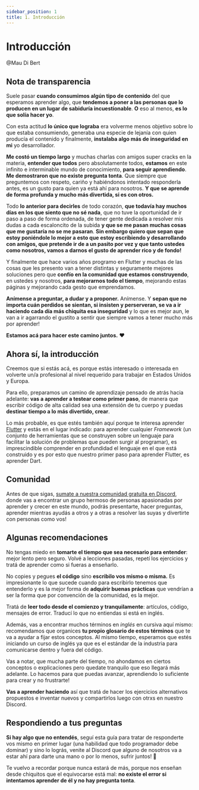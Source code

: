 ```yaml
---
sidebar_position: 1
title: 1. Introducción
---
```


# Introducción

@Mau Di Bert

## Nota de transparencia

Suele pasar __cuando consumimos algún tipo de contenido__ del que esperamos aprender algo, que __tendemos a poner a las personas que lo producen en un lugar de sabiduría incuestionable__. __O__ eso al menos, __es lo que solía hacer yo__.

Con esta actitud __lo único que lograba__ era volverme menos objetivo sobre lo que estaba consumiendo, generaba una especie de lejanía con quien producía el contenido y finalmente, __instalaba algo más de inseguridad en mi__ yo desarrollador.

__Me costó un tiempo largo__ y muchas charlas con amigos super cracks en la materia, __entender que todos__ pero absolutamente todos, __estamos__ en este infinito e interminable mundo de conocimiento, __para seguir aprendiendo__. __Me demostraron que no existe pregunta tonta__. Que siempre que preguntemos con respeto, cariño y habiéndonos intentado responderla antes, es un gusto para quien ya está ahí para nosotros. __Y que se aprende de forma profunda y mucho más divertida, si es con otros.__

Todo __lo anterior para decirles__ de todo corazón, __que todavía hay muchos días en los que siento que no sé nada__, que no tuve la oportunidad de ir paso a paso de forma ordenada, de tener gente dedicada a resolver mis dudas a cada escaloncito de la subida __y que se me pasan muchas cosas que me gustaría no se me pasaran__. __Sin embargo quiero que sepan que estoy poniéndole lo mejor a esto que estoy escribiendo y desarrollando con amigos, que pretende ir de a un pasito por vez y que tanto ustedes como nosotros, vamos a darnos el gusto de aprender rico y de fondo!__

Y finalmente que hace varios años programo en Flutter y muchas de las cosas que les presento van a tener distintas y seguramente mejores soluciones pero que __confío en la comunidad que estamos construyendo__, en ustedes y nosotros, __para mejorarnos todo el tiempo__, mejorando estas páginas y mejorando cada gesto que emprendamos.

__Anímense a preguntar, a dudar y a proponer.__ Anímense. Y __sepan que no importa cuán perdidos se sientan, si insisten y perserveran, se va a ir haciendo cada día más chiquita esa inseguridad__ y lo que es mejor aun, le van a ir agarrando el gustito a sentir que siempre vamos a tener mucho más por aprender!

__Estamos acá para hacer este camino juntos.__ ❤️

## Ahora sí, la introducción

Creemos que si estás acá, es porque estás interesado o interesada en volverte un/a profesional al nivel requerido para trabajar en Estados Unidos y Europa.

Para ello, preparamos un camino de aprendizaje pensado de atrás hacia adelante: __vas a aprender a testear como primer paso__, de manera que escribir código de alta calidad sea una extensión de tu cuerpo y puedas __destinar tiempo a lo más divertido, crear__.

Lo más probable, es que estés también aquí porque te interesa aprender [Flutter](https://flutter.dev) y estás en el lugar indicado: para aprender cualquier _Framework_ (un conjunto de herramientas que se construyen sobre un lenguaje para facilitar la solución de problemas que pueden surgir al programar), es imprescindible comprender en profundidad el lenguaje en el que está construido y es por esto que nuestro primer paso para aprender Flutter, es aprender Dart.

## Comunidad

Antes de que sigas, [sumate a nuestra comunidad gratuita en Discord](https://discord.gg/vpPVf7guPC), donde vas a encontrar un grupo hermoso de personas apasionadas por aprender y crecer en este mundo, podrás presentarte, hacer preguntas, aprender mientras ayudás a otros y a otras a resolver las suyas y divertirte con personas como vos!

## Algunas recomendaciones

No tengas miedo en __tomarte el tiempo que sea necesario para entender__: mejor lento pero seguro. Volvé a lecciones pasadas, repetí los ejercicios y tratá de aprender como si fueras a enseñarlo.

No copies y pegues __el código__ sino __escribilo vos mismo o misma.__ Es impresionante lo que sucede cuando para escribirlo tenemos que entenderlo y es la mejor forma de __adquirir buenas prácticas__ que vendrían a ser la forma que por convención de la comunidad, es la mejor.

Tratá de __leer todo desde el comienzo y tranquilamente__: artículos, código, mensajes de error. Traducí lo que no entiendas si está en inglés.

Además, vas a encontrar muchos términos en _inglés_ en cursiva aquí mismo: recomendamos que organices __tu propio glosario de estos términos__ que te va a ayudar a fijar estos conceptos. Al mismo tiempo, esperamos que estés iniciando un curso de inglés ya que es el estándar de la industria para comunicarse dentro y fuera del código.

Vas a notar, que mucha parte del tiempo, no ahondamos en ciertos conceptos o explicaciones pero quedate tranquilo que eso llegará más adelante. Lo hacemos para que puedas avanzar, aprendiendo lo suficiente para crear y no frustrarte!

__Vas a aprender haciendo__ así que tratá de hacer los ejercicios alternativos propuestos e inventar nuevos y compartirlos luego con otrxs en nuestro Discord.

## Respondiendo a tus preguntas

__Si hay algo que no entendés__, seguí esta guía para tratar de responderte vos mismo en primer lugar (una habilidad que todo programador debe dominar) y sino lo lográs, venite al Discord que alguno de nosotros va a estar ahí para darte una mano o por lo menos, sufrir juntos! 🤣

Te vuelvo a recordar porque nunca estará de más, porque nos enseñan desde chiquitos que el equivocarse está mal: __no existe el error si intentamos aprender de él y no hay pregunta tonta__.
